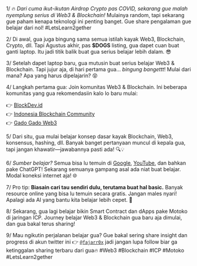 1/ 🔥 _Dari cuma ikut-ikutan Airdrop Crypto pas COVID, sekarang gue malah nyemplung serius di Web3 & Blockchain!_ Mulainya random, tapi sekarang gue paham kenapa teknologi ini penting banget. Gue share pengalaman gue belajar dari nol! #LetsLearn2gether

2/ Di awal, gua juga bingung sama semua istilah kayak Web3, Blockchain, Crypto, dll. Tapi Agustus akhir, pas **$DOGS** listing, gua dapet cuan buat ganti laptop. Itu jadi titik balik buat gua serius belajar lebih dalam. 😎

3/ Setelah dapet laptop baru, gua mutusin buat serius belajar Web3 & Blockchain. Tapi jujur aja, di hari pertama gua... _bingung bangettt_! Mulai dari mana? Apa yang harus dipelajarin? 😵

4/ Langkah pertama gua: Join komunitas Web3 & Blockchain. Ini beberapa komunitas yang gua rekomendasiin kalo lo baru mulai:

👉 [BlockDev.id](https://t.me/blockDevID)  
👉 [Indonesia Blockchain Community](https://t.me/Blockchainity_id)  
👉 [Gado Gado Web3](https://t.me/GadoGadoWeb3)

5/ Dari situ, gua mulai belajar konsep dasar kayak Blockchain, Web3, konsensus, hashing, dll. Banyak banget pertanyaan muncul di kepala gua, tapi jangan khawatir—jawabannya pasti ada! 🔍💡

6/ _Sumber belajar?_ Semua bisa lu temuin di [Google](https://google.com), [YouTube](https://youtube.com), dan bahkan pake ChatGPT! Sekarang semuanya gampang asal ada niat buat belajar. Modal koneksi internet aja! 🌐

7/ Pro tip: **Biasain cari tau sendiri dulu, terutama buat hal basic.** Banyak resource online yang bisa lu temuin secara gratis. Jangan males nyari! Apalagi ada AI yang bantu kita belajar lebih cepet. 🚀

8/ Sekarang, gua lagi belajar bikin Smart Contract dan dApps pake Motoko di jaringan ICP. Journey belajar Web3 & Blockchain gua baru aja dimulai, dan gua bakal terus sharing!

9/ Mau ngikutin perjalanan belajar gua? Gue bakal sering share insight dan progress di akun twitter ini 👉 [`@fajarr0x`](https://x.com/fajarr0x) jadi jangan lupa follow biar ga ketinggalan sharing terbaru dari gua🔥 #Web3 #Blockchain #ICP #Motoko #LetsLearn2gether